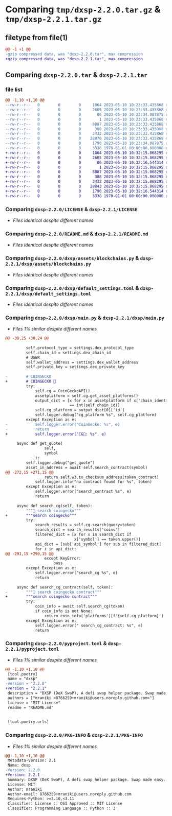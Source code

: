 # Comparing `tmp/dxsp-2.2.0.tar.gz` & `tmp/dxsp-2.2.1.tar.gz`

## filetype from file(1)

```diff
@@ -1 +1 @@
-gzip compressed data, was "dxsp-2.2.0.tar", max compression
+gzip compressed data, was "dxsp-2.2.1.tar", max compression
```

## Comparing `dxsp-2.2.0.tar` & `dxsp-2.2.1.tar`

### file list

```diff
@@ -1,10 +1,10 @@
--rw-r--r--   0        0        0     1064 2023-05-10 10:23:33.435868 dxsp-2.2.0/LICENSE
--rw-r--r--   0        0        0     2605 2023-05-10 10:23:33.435868 dxsp-2.2.0/README.md
--rw-r--r--   0        0        0       86 2023-05-10 10:23:34.087875 dxsp-2.2.0/dxsp/__init__.py
--rw-r--r--   0        0        0        1 2023-05-10 10:23:33.435868 dxsp-2.2.0/dxsp/assets/__init__.py
--rw-r--r--   0        0        0     8887 2023-05-10 10:23:33.435868 dxsp-2.2.0/dxsp/assets/blockchains.py
--rw-r--r--   0        0        0      388 2023-05-10 10:23:33.435868 dxsp-2.2.0/dxsp/config.py
--rw-r--r--   0        0        0     3432 2023-05-10 10:23:33.435868 dxsp-2.2.0/dxsp/default_settings.toml
--rw-r--r--   0        0        0    28870 2023-05-10 10:23:33.435868 dxsp-2.2.0/dxsp/main.py
--rw-r--r--   0        0        0     1790 2023-05-10 10:23:34.087875 dxsp-2.2.0/pyproject.toml
--rw-r--r--   0        0        0     3338 1970-01-01 00:00:00.000000 dxsp-2.2.0/PKG-INFO
+-rw-r--r--   0        0        0     1064 2023-05-10 10:32:15.868295 dxsp-2.2.1/LICENSE
+-rw-r--r--   0        0        0     2605 2023-05-10 10:32:15.868295 dxsp-2.2.1/README.md
+-rw-r--r--   0        0        0       86 2023-05-10 10:32:16.544314 dxsp-2.2.1/dxsp/__init__.py
+-rw-r--r--   0        0        0        1 2023-05-10 10:32:15.868295 dxsp-2.2.1/dxsp/assets/__init__.py
+-rw-r--r--   0        0        0     8887 2023-05-10 10:32:15.868295 dxsp-2.2.1/dxsp/assets/blockchains.py
+-rw-r--r--   0        0        0      388 2023-05-10 10:32:15.868295 dxsp-2.2.1/dxsp/config.py
+-rw-r--r--   0        0        0     3432 2023-05-10 10:32:15.868295 dxsp-2.2.1/dxsp/default_settings.toml
+-rw-r--r--   0        0        0    28843 2023-05-10 10:32:15.868295 dxsp-2.2.1/dxsp/main.py
+-rw-r--r--   0        0        0     1790 2023-05-10 10:32:16.544314 dxsp-2.2.1/pyproject.toml
+-rw-r--r--   0        0        0     3338 1970-01-01 00:00:00.000000 dxsp-2.2.1/PKG-INFO
```

### Comparing `dxsp-2.2.0/LICENSE` & `dxsp-2.2.1/LICENSE`

 * *Files identical despite different names*

### Comparing `dxsp-2.2.0/README.md` & `dxsp-2.2.1/README.md`

 * *Files identical despite different names*

### Comparing `dxsp-2.2.0/dxsp/assets/blockchains.py` & `dxsp-2.2.1/dxsp/assets/blockchains.py`

 * *Files identical despite different names*

### Comparing `dxsp-2.2.0/dxsp/default_settings.toml` & `dxsp-2.2.1/dxsp/default_settings.toml`

 * *Files identical despite different names*

### Comparing `dxsp-2.2.0/dxsp/main.py` & `dxsp-2.2.1/dxsp/main.py`

 * *Files 1% similar despite different names*

```diff
@@ -30,25 +30,24 @@
 
         self.protocol_type = settings.dex_protocol_type
         self.chain_id = settings.dex_chain_id
         # USER
         self.wallet_address = settings.dex_wallet_address
         self.private_key = settings.dex_private_key
 
-        # COINGECKO
+        # COINGECKO 🦎
         try:
             self.cg = CoinGeckoAPI()
             assetplatform = self.cg.get_asset_platforms()
             output_dict = [x for x in assetplatform if x['chain_identifier']
                            == int(self.chain_id)]
             self.cg_platform = output_dict[0]['id']
             self.logger.debug("cg_platform %s", self.cg_platform)
         except Exception as e:
-            self.logger.error("CoinGecko: %s", e)
-            return
+            self.logger.error("CG🦎: %s", e)
 
     async def get_quote(
                 self,
                 symbol
             ):
         self.logger.debug("get_quote")
         asset_in_address = await self.search_contract(symbol)
@@ -272,15 +271,15 @@
                 return self.w3.to_checksum_address(token_contract)
             self.logger.info("no contract found for %s", token)
         except Exception as e:
             self.logger.error("search_contract %s", e)
             return
 
     async def search_cg(self, token):
-        """🦎 search coingecko"""
+        """search coingecko"""
         try:
             search_results = self.cg.search(query=token)
             search_dict = search_results['coins']
             filtered_dict = [x for x in search_dict if
                              x['symbol'] == token.upper()]
             api_dict = [sub['api_symbol'] for sub in filtered_dict]
             for i in api_dict:
@@ -291,15 +290,15 @@
                 except KeyError:
                     pass
         except Exception as e:
             self.logger.error("search_cg %s", e)
             return
 
     async def search_cg_contract(self, token):
-        """🦎 search coingecko contract"""
+        """search coingecko contract"""
         try:
             coin_info = await self.search_cg(token)
             if coin_info is not None:
                 return coin_info['platforms'][f'{self.cg_platform}']
         except Exception as e:
             self.logger.error(" search_cg_contract: %s", e)
             return
```

### Comparing `dxsp-2.2.0/pyproject.toml` & `dxsp-2.2.1/pyproject.toml`

 * *Files 1% similar despite different names*

```diff
@@ -1,10 +1,10 @@
 [tool.poetry]
 name = "dxsp"
-version = "2.2.0"
+version = "2.2.1"
 description = "DXSP (DeX SwaP), A defi swap helper package. Swap made easy."
 authors = ["mraniki <8766259+mraniki@users.noreply.github.com>"]
 license = "MIT License"
 readme = "README.md"
 
 
 [tool.poetry.urls]
```

### Comparing `dxsp-2.2.0/PKG-INFO` & `dxsp-2.2.1/PKG-INFO`

 * *Files 1% similar despite different names*

```diff
@@ -1,10 +1,10 @@
 Metadata-Version: 2.1
 Name: dxsp
-Version: 2.2.0
+Version: 2.2.1
 Summary: DXSP (DeX SwaP), A defi swap helper package. Swap made easy.
 License: MIT
 Author: mraniki
 Author-email: 8766259+mraniki@users.noreply.github.com
 Requires-Python: >=3.10,<3.11
 Classifier: License :: OSI Approved :: MIT License
 Classifier: Programming Language :: Python :: 3
```

